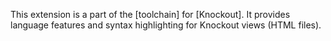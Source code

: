 This extension is a part of the [toolchain] for [Knockout]. It provides language features and syntax highlighting for Knockout views (HTML files).
